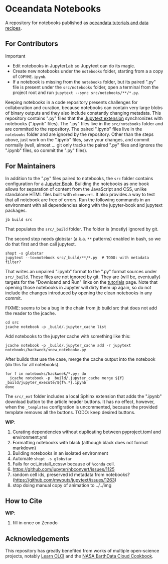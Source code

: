 # Oceandata Notebooks

A repository for notebooks published as [oceandata tutorials and data recipes][tutorials].

## For Contributors

> [!IMPORTANT]
> - Edit notebooks in JupyterLab so Jupytext can do its magic.
> - Create new notebooks under the `notebooks` folder, starting from a a copy of `COPYME.ipynb`.
> - If a notebook is missing from the `notebooks` folder, but its paired ".py" file is present under
>   the `src/notebooks` folder, open a terminal from the project root and run `jupytext --sync src/notebooks/**/*.py`.

Keeping notebooks in a code repository presents challenges for collaboration and curation,
because notebooks can contain very large blobs of binary outputs and they also include
constantly changing metadata. This repository contains ".py" files that the [Jupytext extension][jupytext]
synchronizes with notebooks (".ipynb" files). The ".py" files live
in the `src/notebooks` folder and are commited to the repository. The paired ".ipynb" files live
in the `notebooks` folder and are ignored by the repository. Other than the steps above,
just work on the ".ipynb" files, save your changes, and commit normally (well, almost ... git
only tracks the paired ".py" files and ignores the ".ipynb" files, so commit the ".py" files).

## For Maintainers

In addition to the ".py" files paired to notebooks, the `src` folder contains configuration
for a [Jupyter Book][jb]. Building the notebooks as one book allows for separation
of content from the JavaScript and CSS, unlike standalone HTML files built with `nbconvert`. It also provides
a way to test that all notebook are free of errors. Run the following commands in an environment with
all dependencies along with the jupyter-book and jupytext packages.

```
jb build src
```
That populates the `src/_build` folder. The folder is (mostly) ignored by git.

The second step needs globstar (a.k.a. `**` patterns) enabled in bash, so we do that first and then call jupytext.
```
shopt -s globstar
jupytext --to=notebook src/_build/**/*.py  # TODO: with metadata filter?
```
That writes an unpaired ".ipynb" format to the ".py" format sources under `src/_build`. These files are not
ignored by git. They are (will be, eventually) targets for the "Downloand and Run" links on the [tutorials][tutorials]
page. Note that opening those notebooks in Jupyter will dirty them up again, so
do not include the changes introduced by opening the clean notebooks in any commit.

FIXME: seems to be a bug in the chain from jb build src that does not add the reader to the jcache.
```
cd src
jcache notebook -p _build/.jupyter_cache list
```
Add notebooks to the jupyter cache with something like this:
```
jcache notebook -p _build/.jupyter_cache add -r jupytext notebooks/hackweek/<new_notebook>.py
```
After builds that use the case, merge the cache output into the notebook (do this for all notebooks).
```
for f in notebooks/hackweek/*.py; do
  jcache notebook -p _build/.jupyter_cache merge ${f} _build/jupyter_execute/${f%.*}.ipynb
done
```


The `src/_ext` folder includes a local Sphinx extension that adds the ".ipynb" download
button to the article header buttons. It has no effect, however, when the `_templates` configration
is uncommented, because the provided template removes all the buttons. TODO: keep desired buttons.

**WIP**:

1. Curating dependencies without duplicating between pyproject.toml and environment.yml
1. Formatting notebooks with black (although black does not format markdown)
1. Building notebooks in an isolated environment
1. Automate `shopt -s globstar`
1. Fails for oci_install_ocssw because of `%conda` cell.
1. https://github.com/jupyter/nbconvert/issues/1125
1. random cell ids, preserved id metadata from notebooks? (https://github.com/mwouts/jupytext/issues/1263)
1. stop doing manual copy of animation to ../../img 

## How to Cite

**WIP**:

1. fill in once on Zenodo

## Acknowledgements
This repository has greatly benefited from works of multiple open-science projects, notably [Learn OLCI][learn-olci] and the [NASA EarthData Cloud Cookbook][cookbook].

[tutorials]: https://oceancolor.gsfc.nasa.gov/resources/docs/tutorials
[jupytext]: https://jupytext.readthedocs.io/
[jupyterlab]: https://jupyter.org
[jb]: https://jupyterbook.org
[learn-olci]: https://github.com/wekeo/learn-olci/blob/main/README.md
[cookbook]: https://nasa-openscapes.github.io/earthdata-cloud-cookbook
